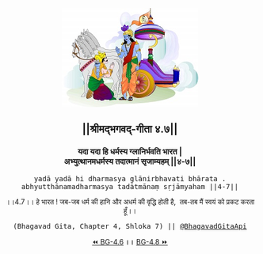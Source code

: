 <center><img src="../../asset/BG.png" alt="#API #bhagavadgitaapi #slok #nodejs #js #api #gitaapi #krishna #hinduism #vedic #ISKCON #shreemadbhagavadgita #technology"/>
<h2>||श्रीमद्‍भगवद्‍-गीता ४.७||</h2>
<h3>यदा यदा हि धर्मस्य ग्लानिर्भवति भारत |<br/>अभ्युत्थानमधर्मस्य तदात्मानं सृजाम्यहम् ||४-७||</h3>
<pre>yadā yadā hi dharmasya glānirbhavati bhārata .<br/>abhyutthānamadharmasya tadātmānaṃ sṛjāmyaham ||4-7||</pre>
<p>।।4.7।। हे भारत ! जब-जब धर्म की हानि और अधर्म की वृद्धि होती है,  तब-तब मैं स्वयं को प्रकट करता हूँ।।</p>
<pre>(Bhagavad Gita, Chapter 4, Shloka 7) || <a href="https://twitter.com/bhagavadgitaapi">@BhagavadGitaApi</a></pre><a href="../../4/6">⏪  BG-4.6</a><b>        ।।        </b><a href="../../4/8">BG-4.8  ⏩</a></center></center>